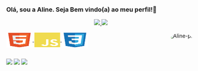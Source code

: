 ### Olá, sou a Aline. Seja Bem vindo(a) ao meu perfil!👋

<div align="center">
  <a href="https://github.com/AlineLauriano">
  <img height="180em" src="https://github-readme-stats.vercel.app/api?username=AlineLauriano&show_icons=true&theme=onedark&include_all_commits=true&count_private=true"/>
  <img height="180em" src="https://github-readme-stats.vercel.app/api/top-langs/?username=AlineLauriano&layout=compact&langs_count=7&theme=onedark"/>
</div>

<div style="display: inline_block"><br>
    <img align="center" alt="Aline-HTML" height="40" width="70" src="https://raw.githubusercontent.com/devicons/devicon/master/icons/html5/html5-original.svg">
    <img align="center" alt="Aline-Js" height="40" width="70" src="https://raw.githubusercontent.com/devicons/devicon/master/icons/javascript/javascript-plain.svg">
    <img align="center" alt="Aline-CSS" height="40" width="70" src="https://raw.githubusercontent.com/devicons/devicon/master/icons/css3/css3-original.svg">
      <img align="right" alt="Aline-pic" height="150" style="border-radius:50px;" src="https://i.picasion.com/pic91/e4be1dd755c352938fd7a00a242670f4.gif">
</div>
  
  ##
  
<div> 
  
  <a href="https://instagram.com/alinelauriano_" target="_blank"><img src="https://img.shields.io/badge/-Instagram-%23E4405F?style=for-the-badge&logo=instagram&logoColor=white" target="_blank"></a>
    <a href="https://www.linkedin.com/in/aline-lauriano-5700104b/" target="_blank"><img src="https://img.shields.io/badge/LinkedIn-0077B5?style=for-the-badge&logo=linkedin&logoColor=white" target="_blank"></a> 
  <a href = "mailto:alinelaurianno@gmail.com"><img src="https://img.shields.io/badge/-Gmail-%23333?style=for-the-badge&logo=gmail&logoColor=white" target="_blank"></a>

</div>
